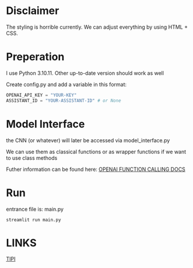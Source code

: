 # Disclaimer
The styling is horrible currently. We can adjust everything by using HTML + CSS.
# Preperation
I use Python 3.10.11. Other up-to-date version should work as well

Create config.py and add a variable in this format:
```python
OPENAI_API_KEY = "YOUR-KEY"
ASSISTANT_ID = "YOUR-ASSISTANT-ID" # or None
```

# Model Interface
the CNN (or whatever) will later be accessed via model_interface.py 

We can use them as classical functions or as wrapper functions if we want to use class methods

Futher information can be found here: [OPENAI FUNCTION CALLING DOCS](https://platform.openai.com/docs/guides/function-calling)
# Run
entrance file is: main.py
```shell
streamlit run main.py
```

# LINKS
[TIPI](https://gosling.psy.utexas.edu/wp-content/uploads/2014/09/JRP-03-tipi.pdf)